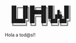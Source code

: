 ```██████╗  █████╗ ██╗    ██╗
   ██╔══██╗██╔══██╗██║    ██║
   ██║  ██║███████║██║ █╗ ██║
   ██║  ██║██╔══██║██║███╗██║
   ██████╔╝██║  ██║╚███╔███╔╝
   ╚═════╝ ╚═╝  ╚═╝ ╚══╝╚══╝
```
Hola a tod@s!!
